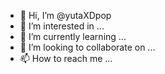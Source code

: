 - 👋 Hi, I’m @yutaXDpop
- 👀 I’m interested in ...
- 🌱 I’m currently learning ...
- 💞️ I’m looking to collaborate on ...
- 📫 How to reach me ...

<!---
yutaXDpop/yutaXDpop is a ✨ special ✨ repository because its `README.md` (this file) appears on your GitHub profile.
You can click the Preview link to take a look at your changes.
--->
